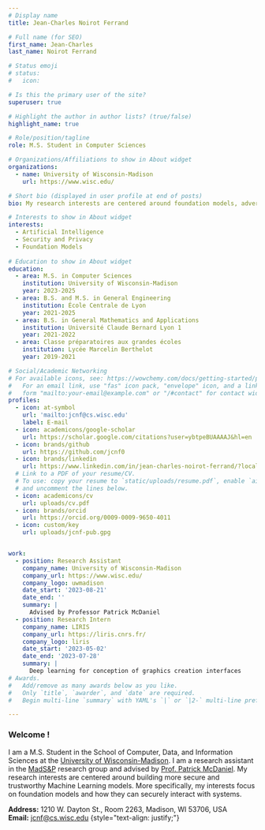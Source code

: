 ```yaml
---
# Display name
title: Jean-Charles Noirot Ferrand

# Full name (for SEO)
first_name: Jean-Charles
last_name: Noirot Ferrand

# Status emoji
# status:
#   icon: 

# Is this the primary user of the site?
superuser: true

# Highlight the author in author lists? (true/false)
highlight_name: true

# Role/position/tagline
role: M.S. Student in Computer Sciences

# Organizations/Affiliations to show in About widget
organizations:
  - name: University of Wisconsin-Madison
    url: https://www.wisc.edu/

# Short bio (displayed in user profile at end of posts)
bio: My research interests are centered around foundation models, adversarial machine learning, security and privacy.

# Interests to show in About widget
interests:
  - Artificial Intelligence
  - Security and Privacy
  - Foundation Models
 
# Education to show in About widget
education:
  - area: M.S. in Computer Sciences
    institution: University of Wisconsin-Madison
    year: 2023-2025
  - area: B.S. and M.S. in General Engineering
    institution: École Centrale de Lyon
    year: 2021-2025
  - area: B.S. in General Mathematics and Applications
    institution: Université Claude Bernard Lyon 1
    year: 2021-2022
  - area: Classe préparatoires aux grandes écoles
    institution: Lycée Marcelin Berthelot
    year: 2019-2021

# Social/Academic Networking
# For available icons, see: https://wowchemy.com/docs/getting-started/page-builder/#icons
#   For an email link, use "fas" icon pack, "envelope" icon, and a link in the
#   form "mailto:your-email@example.com" or "/#contact" for contact widget.
profiles:
  - icon: at-symbol
    url: 'mailto:jcnf@cs.wisc.edu'
    label: E-mail
  - icon: academicons/google-scholar
    url: https://scholar.google.com/citations?user=ybtpeBUAAAAJ&hl=en
  - icon: brands/github
    url: https://github.com/jcnf0
  - icon: brands/linkedin
    url: https://www.linkedin.com/in/jean-charles-noirot-ferrand/?locale=en_US
  # Link to a PDF of your resume/CV.
  # To use: copy your resume to `static/uploads/resume.pdf`, enable `ai` icons in `params.yaml`,
  # and uncomment the lines below.
  - icon: academicons/cv
    url: uploads/cv.pdf
  - icon: brands/orcid
    url: https://orcid.org/0009-0009-9650-4011
  - icon: custom/key
    url: uploads/jcnf-pub.gpg


work:
  - position: Research Assistant
    company_name: University of Wisconsin-Madison
    company_url: https://www.wisc.edu/
    company_logo: uwmadison
    date_start: '2023-08-21'
    date_end: ''
    summary: |
      Advised by Professor Patrick McDaniel
  - position: Research Intern
    company_name: LIRIS
    company_url: https://liris.cnrs.fr/
    company_logo: liris
    date_start: '2023-05-02'
    date_end: '2023-07-28'
    summary: |
      Deep learning for conception of graphics creation interfaces
# Awards.
#   Add/remove as many awards below as you like.
#   Only `title`, `awarder`, and `date` are required.
#   Begin multi-line `summary` with YAML's `|` or `|2-` multi-line prefix and indent 2 spaces below.

---
```

### Welcome !
I am a M.S. Student in the School of Computer, Data, and Information Sciences at the [University of Wisconsin-Madison](https://www.wisc.edu/). I am a research assistant in the [MadS&P](https://madsp.cs.wisc.edu/) research group and advised by [Prof. Patrick McDaniel](http://patrickmcdaniel.org/). My research interests are centered around building more secure and trustworthy Machine Learning models. More specifically, my interests focus on foundation models and how they can securely interact with systems.

**Address:** 1210 W. Dayton St., Room 2263, Madison, WI 53706, USA\
**Email:** [jcnf@cs.wisc.edu](mailto:jcnf@cs.wisc.edu)
{style="text-align: justify;"}
